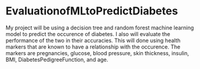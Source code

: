 # EvaluationofMLtoPredictDiabetes

My project will be using a decision tree and random forest machine learning model to predict the occurence of diabetes. I also will evaluate the performance of the two in their accuracies. This will done using health markers that are known to have a relationship with the occurence. The markers are pregnancies, glucose, blood pressure, skin thickness, insulin, BMI, DiabetesPedigreeFunction, and age. 
